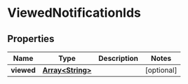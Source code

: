 
# ViewedNotificationIds

## Properties
Name | Type | Description | Notes
------------ | ------------- | ------------- | -------------
**viewed** | [**Array&lt;String&gt;**](String.md) |  |  [optional]




